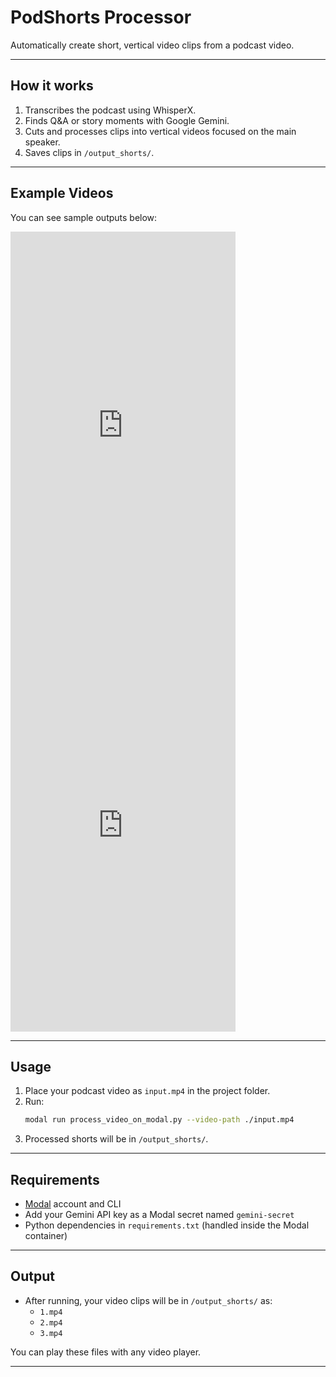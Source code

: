 # PodShorts Processor

Automatically create short, vertical video clips from a podcast video.

---

## How it works

1. Transcribes the podcast using WhisperX.
2. Finds Q&A or story moments with Google Gemini.
3. Cuts and processes clips into vertical videos focused on the main speaker.
4. Saves clips in `/output_shorts/`.

---

## Example Videos

You can see sample outputs below:

<iframe width="360" height="640" src="https://www.youtube.com/embed/-1SHfksjU1c" title="Demo Pratham Garg" frameborder="0" allow="accelerometer; autoplay; clipboard-write; encrypted-media; gyroscope; picture-in-picture; web-share" referrerpolicy="strict-origin-when-cross-origin" allowfullscreen></iframe>

<iframe width="360" height="640" src="https://www.youtube.com/embed/BhJaQxAMmmQ" title="Demo 2 Pratham Garg" frameborder="0" allow="accelerometer; autoplay; clipboard-write; encrypted-media; gyroscope; picture-in-picture; web-share" referrerpolicy="strict-origin-when-cross-origin" allowfullscreen></iframe>

---

## Usage

1. Place your podcast video as `input.mp4` in the project folder.
2. Run:
   ```bash
   modal run process_video_on_modal.py --video-path ./input.mp4
   ```
3. Processed shorts will be in `/output_shorts/`.

---

## Requirements

- [Modal](https://modal.com/) account and CLI
- Add your Gemini API key as a Modal secret named `gemini-secret`
- Python dependencies in `requirements.txt` (handled inside the Modal container)

---

## Output

- After running, your video clips will be in `/output_shorts/` as:
  - `1.mp4`
  - `2.mp4`
  - `3.mp4`

You can play these files with any video player.

---
